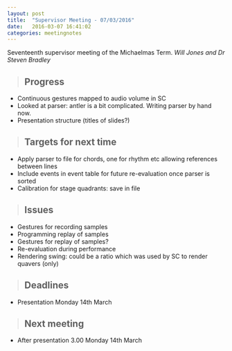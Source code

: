```yaml
---
layout: post
title:  "Supervisor Meeting - 07/03/2016"
date:   2016-03-07 16:41:02
categories: meetingnotes
---
```


Seventeenth supervisor meeting of the Michaelmas Term. _Will Jones and Dr Steven Bradley_

>Progress
>---
* Continuous gestures mapped to audio volume in SC
* Looked at parser: antler is a bit complicated. Writing parser by hand now.
* Presentation structure (titles of slides?)

>Targets for next time
>---
* Apply parser to file for chords, one for rhythm etc allowing references between lines
* Include events in event table for future re-evaluation once parser is sorted
* Calibration for stage quadrants: save in file

>Issues
>---
* Gestures for recording samples
* Programming replay of samples
* Gestures for replay of samples?
* Re-evaluation during performance
* Rendering swing: could be a ratio which was used by SC to render quavers (only)

>Deadlines
>---
* Presentation Monday 14th March

>Next meeting
>---
* After presentation 3.00 Monday 14th March